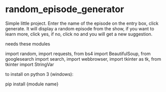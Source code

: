 # random_episode_generator

Simple little project. Enter the name of the episode on the entry box, click generate. It will display a random episode from the show, if you want to learn more, click yes, if no, click no and you will get a new suggestion.

needs these modules

import random, import requests, from bs4 import BeautifulSoup, from googlesearch import search, import webbrowser, import tkinter as tk, from tkinter import StringVar

to install on python 3 (windows):

pip install {module name}
